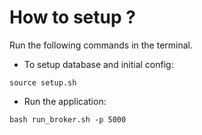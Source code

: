 # How to setup ?

Run the following commands in the terminal.

- To setup database and initial config:
```
source setup.sh
```

- Run the application:
```
bash run_broker.sh -p 5000
```
